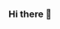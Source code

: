 ### Hi there 👋

<!--
**anujy-code/anujy-code** is a ✨ _special_ ✨ repository because its `README.md` (this file) appears on your GitHub profile.

Here are some ideas to get you started:

- 🔭 I’m currently working on Front-end Developer
- 🌱 I’m currently learning MERN Stack
- 💬 Ask me about HTML, CSS, JAVASCRIPT.
- 📫 How to reach me:LinkedIn : https://www.linkedin.com/in/anujkumar-yadav-29b2521aa
--> 

